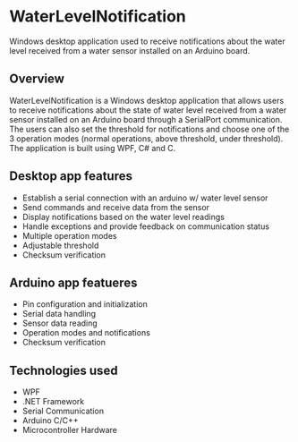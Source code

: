 # WaterLevelNotification
Windows desktop application used to receive notifications about the water level received from a water sensor installed on an Arduino board.
## Overview
WaterLevelNotification is a Windows desktop application that allows users to receive notifications about the state of water level received from a water sensor installed on an Arduino board through a SerialPort communication. The users can also set the threshold for notifications and choose one of the 3 operation modes (normal operations, above threshold, under threshold). The application is built using WPF, C# and C.


## Desktop app features
- Establish a serial connection with an arduino w/ water level sensor
- Send commands and receive data from the sensor
- Display notifications based on the water level readings
- Handle exceptions and provide feedback on communication status
- Multiple operation modes
- Adjustable threshold
- Checksum verification

## Arduino app featueres
- Pin configuration and initialization
- Serial data handling
- Sensor data reading
- Operation modes and notifications
- Checksum verification

## Technologies used
- WPF
- .NET Framework
- Serial Communication
- Arduino C/C++
- Microcontroller Hardware
